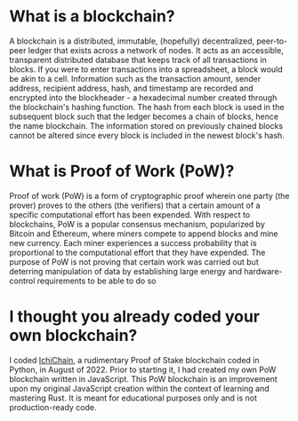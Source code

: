 # What is a blockchain?

A blockchain is a distributed, immutable, (hopefully) decentralized, peer-to-peer ledger that exists across a network of nodes. It acts as an accessible, transparent distributed database that keeps track of all transactions in blocks. If you were to enter transactions into a spreadsheet, a block would be akin to a cell. Information such as the transaction amount, sender address, recipient address, hash, and timestamp are recorded and encrypted into the blockheader - a hexadecimal number created through the blockchain's hashing function. The hash from each block is used in the subsequent block such that the ledger becomes a chain of blocks, hence the name blockchain. The information stored on previously chained blocks cannot be altered since every block is included in the newest block's hash.

# What is Proof of Work (PoW)?
Proof of work (PoW) is a form of cryptographic proof wherein one party (the prover) proves to the others (the verifiers) that a certain amount of a specific computational effort has been expended. With respect to blockchains, PoW is a popular consensus mechanism, popularized by Bitcoin and Ethereum, where miners compete to append blocks and mine new currency. Each miner experiences a success probability that is proportional to the computational effort that they have expended. The purpose of PoW is not proving that certain work was carried out but deterring manipulation of data by establishing large energy and hardware-control requirements to be able to do so

# I thought you already coded your own blockchain?
I coded [IchiChain](https://github.com/0xIchigo/IchiChain), a rudimentary Proof of Stake blockchain coded in Python, in August of 2022. Prior to starting it, I had created my own PoW blockchain written in JavaScript. This PoW blockchain is an improvement upon my original JavaScript creation within the context of learning and mastering Rust. It is meant for educational purposes only and is not production-ready code.